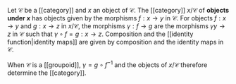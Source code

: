 Let $\mathcal C$ be a [[category]] and $x$ an object of $\mathcal C$. The [[category]] $x/\mathcal C$ of **objects under $x$**  has objects given by the morphisms $f:x\to y$ in $\mathcal C$. For objects $f:x\to y$ and $g:x\to z$ in $x/\mathcal C$, the morphisms $\gamma:f\to g$ are the morphisms $\gamma y\to z$ in $\mathcal C$ such that $\gamma\circ f = g:x\to z$. Composition and the [[identity function|identity maps]] are given by composition and the identity maps in $\mathcal C$.

When $\mathcal C$ is a [[groupoid]], $\gamma = g\circ f^{-1}$ and the objects of $x/\mathcal C$ therefore determine the [[category]].
